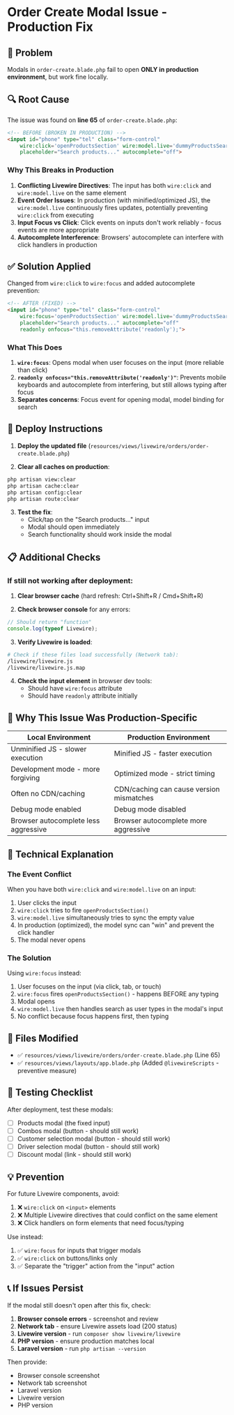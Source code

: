 # Order Create Modal Issue - Production Fix

## 🐛 Problem
Modals in `order-create.blade.php` fail to open **ONLY in production environment**, but work fine locally.

## 🔍 Root Cause
The issue was found on **line 65** of `order-create.blade.php`:

```html
<!-- BEFORE (BROKEN IN PRODUCTION) -->
<input id="phone" type="tel" class="form-control"
    wire:click='openProductsSection' wire:model.live='dummyProductsSearch'
    placeholder="Search products..." autocomplete="off">
```

### Why This Breaks in Production

1. **Conflicting Livewire Directives**: The input has both `wire:click` and `wire:model.live` on the same element
2. **Event Order Issues**: In production (with minified/optimized JS), the `wire:model.live` continuously fires updates, potentially preventing `wire:click` from executing
3. **Input Focus vs Click**: Click events on inputs don't work reliably - focus events are more appropriate
4. **Autocomplete Interference**: Browsers' autocomplete can interfere with click handlers in production

## ✅ Solution Applied

Changed from `wire:click` to `wire:focus` and added autocomplete prevention:

```html
<!-- AFTER (FIXED) -->
<input id="phone" type="tel" class="form-control"
    wire:focus='openProductsSection' wire:model.live='dummyProductsSearch'
    placeholder="Search products..." autocomplete="off" 
    readonly onfocus="this.removeAttribute('readonly');">
```

### What This Does

1. **`wire:focus`**: Opens modal when user focuses on the input (more reliable than click)
2. **`readonly onfocus="this.removeAttribute('readonly')"`**: Prevents mobile keyboards and autocomplete from interfering, but still allows typing after focus
3. **Separates concerns**: Focus event for opening modal, model binding for search

## 🚀 Deploy Instructions

1. **Deploy the updated file** (`resources/views/livewire/orders/order-create.blade.php`)

2. **Clear all caches on production**:
```bash
php artisan view:clear
php artisan cache:clear
php artisan config:clear
php artisan route:clear
```

3. **Test the fix**:
   - Click/tap on the "Search products..." input
   - Modal should open immediately
   - Search functionality should work inside the modal

## 📋 Additional Checks

### If still not working after deployment:

1. **Clear browser cache** (hard refresh: Ctrl+Shift+R / Cmd+Shift+R)

2. **Check browser console** for any errors:
```javascript
// Should return "function"
console.log(typeof Livewire);
```

3. **Verify Livewire is loaded**:
```bash
# Check if these files load successfully (Network tab):
/livewire/livewire.js
/livewire/livewire.js.map
```

4. **Check the input element** in browser dev tools:
   - Should have `wire:focus` attribute
   - Should have `readonly` attribute initially

## 🎯 Why This Issue Was Production-Specific

| Local Environment | Production Environment |
|-------------------|------------------------|
| Unminified JS - slower execution | Minified JS - faster execution |
| Development mode - more forgiving | Optimized mode - strict timing |
| Often no CDN/caching | CDN/caching can cause version mismatches |
| Debug mode enabled | Debug mode disabled |
| Browser autocomplete less aggressive | Browser autocomplete more aggressive |

## 🔧 Technical Explanation

### The Event Conflict

When you have both `wire:click` and `wire:model.live` on an input:

1. User clicks the input
2. `wire:click` tries to fire `openProductsSection()`
3. `wire:model.live` simultaneously tries to sync the empty value
4. In production (optimized), the model sync can "win" and prevent the click handler
5. The modal never opens

### The Solution

Using `wire:focus` instead:

1. User focuses on the input (via click, tab, or touch)
2. `wire:focus` fires `openProductsSection()` - happens BEFORE any typing
3. Modal opens
4. `wire:model.live` then handles search as user types in the modal's input
5. No conflict because focus happens first, then typing

## 📝 Files Modified

- ✅ `resources/views/livewire/orders/order-create.blade.php` (Line 65)
- ✅ `resources/views/layouts/app.blade.php` (Added `@livewireScripts` - preventive measure)

## 🧪 Testing Checklist

After deployment, test these modals:

- [ ] Products modal (the fixed input)
- [ ] Combos modal (button - should still work)
- [ ] Customer selection modal (button - should still work)
- [ ] Driver selection modal (button - should still work)
- [ ] Discount modal (link - should still work)

## 💡 Prevention

For future Livewire components, avoid:

1. ❌ `wire:click` on `<input>` elements
2. ❌ Multiple Livewire directives that could conflict on the same element
3. ❌ Click handlers on form elements that need focus/typing

Use instead:

1. ✅ `wire:focus` for inputs that trigger modals
2. ✅ `wire:click` on buttons/links only
3. ✅ Separate the "trigger" action from the "input" action

## 📞 If Issues Persist

If the modal still doesn't open after this fix, check:

1. **Browser console errors** - screenshot and review
2. **Network tab** - ensure Livewire assets load (200 status)
3. **Livewire version** - run `composer show livewire/livewire`
4. **PHP version** - ensure production matches local
5. **Laravel version** - run `php artisan --version`

Then provide:
- Browser console screenshot
- Network tab screenshot
- Laravel version
- Livewire version
- PHP version

